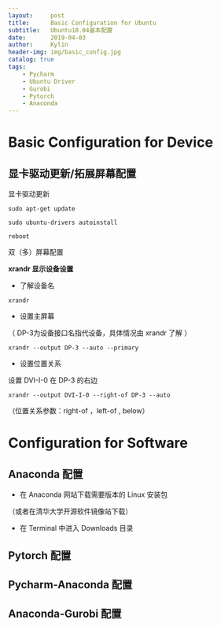 ```yaml
---
layout:     post
title:      Basic Configuration for Ubuntu 
subtitle:   Ubuntu18.04基本配置
date:       2019-04-03
author:     Kylin
header-img: img/basic_config.jpg
catalog: true
tags:
    - Pycharm
    - Ubuntu Driver
    - Gurobi
    - Pytorch
    - Anaconda
---
```


# Basic Configuration for Device  
## 显卡驱动更新/拓展屏幕配置

显卡驱动更新

```<?
sudo apt-get update

sudo ubuntu-drivers autoinstall

reboot
```
双（多）屏幕配置

 **xrandr 显示设备设置**

- 了解设备名

```<?
xrandr
```

- 设置主屏幕

（ DP-3为设备接口名指代设备，具体情况由 xrandr 了解 ）

```<?
xrandr --output DP-3 --auto --primary
```

- 设置位置关系

设置 DVI-I-0 在 DP-3 的右边

```<?
xrandr --output DVI-I-0 --right-of DP-3 --auto
```

（位置关系参数：right-of ，left-of , below）


# Configuration for Software

## Anaconda 配置

- 在 Anaconda 网站下载需要版本的 Linux 安装包

（或者在清华大学开源软件镜像站下载）

- 在 Terminal 中进入 Downloads 目录

## Pytorch 配置

## Pycharm-Anaconda 配置

## Anaconda-Gurobi 配置